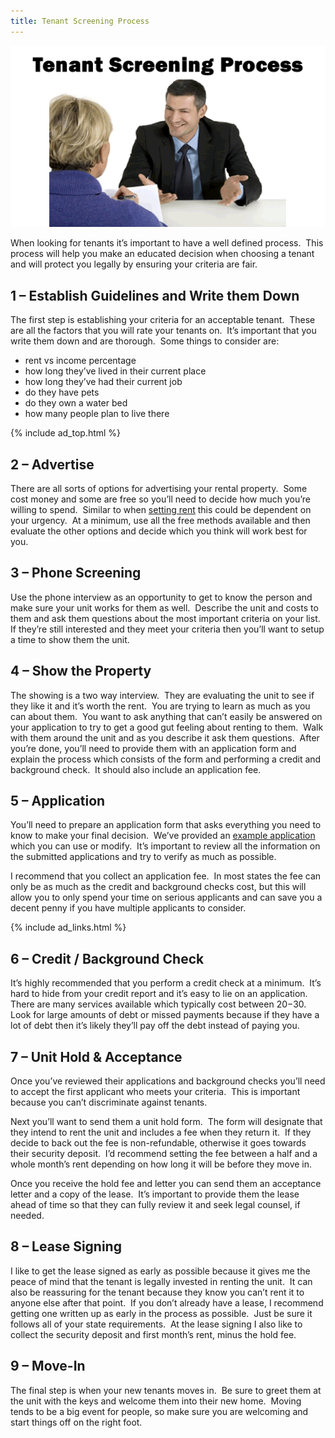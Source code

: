 ```yaml
---
title: Tenant Screening Process
---
```


![Tenant Screening](/images/tenant_screening.gif)

When looking for tenants it&#8217;s important to have a well defined process.  This process will help you make an educated decision when choosing a tenant and will protect you legally by ensuring your criteria are fair.

## 1 &#8211; Establish Guidelines and Write them Down

The first step is establishing your criteria for an acceptable tenant.  These are all the factors that you will rate your tenants on.  It&#8217;s important that you write them down and are thorough.  Some things to consider are:

*   rent vs income percentage
*   how long they&#8217;ve lived in their current place
*   how long they&#8217;ve had their current job
*   do they have pets
*   do they own a water bed
*   how many people plan to live there

{% include ad_top.html %}

## 2 &#8211; Advertise

There are all sorts of options for advertising your rental property.  Some cost money and some are free so you&#8217;ll need to decide how much you&#8217;re willing to spend.  Similar to when [setting rent][1] this could be dependent on your urgency.  At a minimum, use all the free methods available and then evaluate the other options and decide which you think will work best for you.

## 3 &#8211; Phone Screening

Use the phone interview as an opportunity to get to know the person and make sure your unit works for them as well.  Describe the unit and costs to them and ask them questions about the most important criteria on your list.  If they&#8217;re still interested and they meet your criteria then you&#8217;ll want to setup a time to show them the unit.

## 4 &#8211; Show the Property

The showing is a two way interview.  They are evaluating the unit to see if they like it and it&#8217;s worth the rent.  You are trying to learn as much as you can about them.  You want to ask anything that can&#8217;t easily be answered on your application to try to get a good gut feeling about renting to them.  Walk with them around the unit and as you describe it ask them questions.  After you&#8217;re done, you&#8217;ll need to provide them with an application form and explain the process which consists of the form and performing a credit and background check.  It should also include an application fee.

## 5 &#8211; Application

You&#8217;ll need to prepare an application form that asks everything you need to know to make your final decision.  We&#8217;ve provided an [example application][2] which you can use or modify.  It&#8217;s important to review all the information on the submitted applications and try to verify as much as possible.

I recommend that you collect an application fee.  In most states the fee can only be as much as the credit and background checks cost, but this will allow you to only spend your time on serious applicants and can save you a decent penny if you have multiple applicants to consider.

{% include ad_links.html %}

## 6 &#8211; Credit / Background Check

It&#8217;s highly recommended that you perform a credit check at a minimum.  It&#8217;s hard to hide from your credit report and it&#8217;s easy to lie on an application.  There are many services available which typically cost between $20-$30.  Look for large amounts of debt or missed payments because if they have a lot of debt then it&#8217;s likely they&#8217;ll pay off the debt instead of paying you.

## 7 &#8211; Unit Hold & Acceptance

Once you&#8217;ve reviewed their applications and background checks you&#8217;ll need to accept the first applicant who meets your criteria.  This is important because you can&#8217;t discriminate against tenants.

Next you&#8217;ll want to send them a unit hold form.  The form will designate that they intend to rent the unit and includes a fee when they return it.  If they decide to back out the fee is non-refundable, otherwise it goes towards their security deposit.  I&#8217;d recommend setting the fee between a half and a whole month&#8217;s rent depending on how long it will be before they move in.

Once you receive the hold fee and letter you can send them an acceptance letter and a copy of the lease.  It&#8217;s important to provide them the lease ahead of time so that they can fully review it and seek legal counsel, if needed.

## 8 &#8211; Lease Signing

I like to get the lease signed as early as possible because it gives me the peace of mind that the tenant is legally invested in renting the unit.  It can also be reassuring for the tenant because they know you can&#8217;t rent it to anyone else after that point.  If you don&#8217;t already have a lease, I recommend getting one written up as early in the process as possible.  Just be sure it follows all of your state requirements.  At the lease signing I also like to collect the security deposit and first month&#8217;s rent, minus the hold fee.

## 9 &#8211; Move-In

The final step is when your new tenants moves in.  Be sure to greet them at the unit with the keys and welcome them into their new home.  Moving tends to be a big event for people, so make sure you are welcoming and start things off on the right foot.

 [1]: /finances/rent/
 [2]: /documents/tenant-application/
